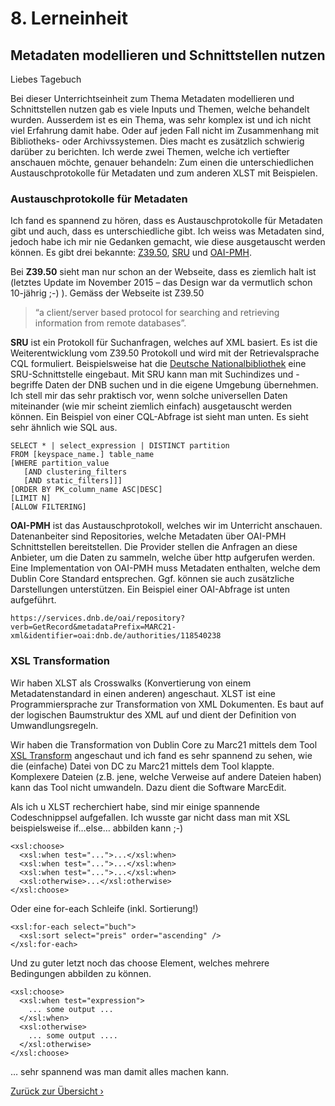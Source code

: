 # 8. Lerneinheit

## Metadaten modellieren und Schnittstellen nutzen

Liebes Tagebuch

Bei dieser Unterrichtseinheit zum Thema Metadaten modellieren und Schnittstellen nutzen gab es viele Inputs und Themen, welche behandelt wurden. Ausserdem ist es ein Thema, was sehr komplex ist und ich nicht viel Erfahrung damit habe. Oder auf jeden Fall nicht im Zusammenhang mit Bibliotheks- oder Archivssystemen. Dies macht es zusätzlich schwierig darüber zu berichten. Ich werde zwei Themen, welche ich vertiefter anschauen möchte, genauer behandeln: Zum einen die unterschiedlichen Austauschprotokolle für Metadaten und zum anderen XLST mit Beispielen.

### Austauschprotokolle für Metadaten
Ich fand es spannend zu hören, dass es Austauschprotokolle für Metadaten gibt und auch, dass es unterschiedliche gibt. Ich weiss was Metadaten sind, jedoch habe ich mir nie Gedanken gemacht, wie diese ausgetauscht werden können. Es gibt drei bekannte: [Z39.50](https://www.loc.gov/z3950/agency/), [SRU](https://www.loc.gov/standards/sru/) und [OAI-PMH](https://www.openarchives.org/pmh/).

Bei **Z39.50** sieht man nur schon an der Webseite, dass es ziemlich halt ist (letztes Update im November 2015 – das Design war da vermutlich schon 10-jährig ;-) ). Gemäss der Webseite ist Z39.50 
> “a client/server based protocol for searching and retrieving information from remote databases”. 

**SRU** ist ein Protokoll für Suchanfragen, welches auf XML basiert. Es ist die Weiterentwicklung vom Z39.50 Protokoll und wird mit der Retrievalsprache CQL formuliert. Beispielsweise hat die [Deutsche Nationalbibliothek](https://www.dnb.de/DE/Professionell/Metadatendienste/Datenbezug/SRU/sru.html) eine SRU-Schnittstelle eingebaut. Mit SRU kann man mit Suchindizes und -begriffe Daten der DNB suchen und in die eigene Umgebung übernehmen. Ich stell mir das sehr praktisch vor, wenn solche universellen Daten miteinander (wie mir scheint ziemlich einfach) ausgetauscht werden können. Ein Beispiel von einer CQL-Abfrage ist sieht man unten. Es sieht sehr ähnlich wie SQL aus. 

```
SELECT * | select_expression | DISTINCT partition 
FROM [keyspace_name.] table_name 
[WHERE partition_value
   [AND clustering_filters 
   [AND static_filters]]] 
[ORDER BY PK_column_name ASC|DESC] 
[LIMIT N]
[ALLOW FILTERING]
```

**OAI-PMH** ist das Austauschprotokoll, welches wir im Unterricht anschauen. 
Datenanbeiter sind Repositories, welche Metadaten über OAI-PMH Schnittstellen bereitstellen. Die Provider stellen die Anfragen an diese Anbieter, um die Daten zu sammeln, welche über http aufgerufen werden. Eine Implementation von OAI-PMH muss Metadaten enthalten, welche dem Dublin Core Standard entsprechen. Ggf. können sie auch zusätzliche Darstellungen unterstützen. Ein Beispiel einer OAI-Abfrage ist unten aufgeführt.
```
https://services.dnb.de/oai/repository?verb=GetRecord&metadataPrefix=MARC21-xml&identifier=oai:dnb.de/authorities/118540238
```

### XSL Transformation
Wir haben XLST als Crosswalks (Konvertierung von einem Metadatenstandard in einen anderen) angeschaut. XLST ist eine Programmiersprache zur Transformation von XML Dokumenten. Es baut auf der logischen Baumstruktur des XML auf und dient der Definition von Umwandlungsregeln. 

Wir haben die Transformation von Dublin Core zu Marc21 mittels dem Tool [XSL Transform](http://xsltransform.net) angeschaut und ich fand es sehr spannend zu sehen, wie die (einfache) Datei von DC zu Marc21 mittels dem Tool klappte. Komplexere Dateien (z.B. jene, welche Verweise auf andere Dateien haben) kann das Tool nicht umwandeln. Dazu dient die Software MarcEdit. 

Als ich u XLST recherchiert habe, sind mir einige spannende Codeschnippsel aufgefallen. Ich wusste gar nicht dass man mit XSL beispielsweise if…else… abbilden kann ;-)
```
<xsl:choose>
  <xsl:when test="...">...</xsl:when>
  <xsl:when test="...">...</xsl:when>
  <xsl:when test="...">...</xsl:when>
  <xsl:otherwise>...</xsl:otherwise>
</xsl:choose>
```
Oder eine for-each Schleife (inkl. Sortierung!)
```
<xsl:for-each select="buch">
  <xsl:sort select="preis" order="ascending" />
</xsl:for-each>
```
Und zu guter letzt noch das choose Element, welches mehrere Bedingungen abbilden zu können.
```
<xsl:choose>
  <xsl:when test="expression">
    ... some output ...
  </xsl:when>
  <xsl:otherwise>
    ... some output ....
  </xsl:otherwise>
</xsl:choose>
```
… sehr spannend was man damit alles machen kann. 



[Zurück zur Übersicht ›](../README.md)
